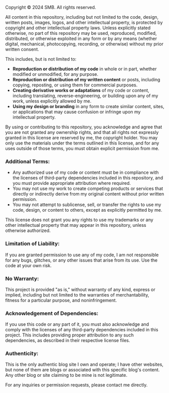 Copyright © 2024 SMB. All rights reserved.

All content in this repository, including but not limited to the code, design, written posts, images, logos, and other intellectual property, is protected by copyright and other intellectual property laws. Unless explicitly stated otherwise, no part of this repository may be used, reproduced, modified, distributed, or otherwise exploited in any form or by any means (whether digital, mechanical, photocopying, recording, or otherwise) without my prior written consent.

This includes, but is not limited to:
- **Reproduction or distribution of my code** in whole or in part, whether modified or unmodified, for any purpose.
- **Reproduction or distribution of my written content** or posts, including copying, reposting, or using them for commercial purposes.
- **Creating derivative works or adaptations** of my code or content, including translating, reverse-engineering, or building upon any of my work, unless explicitly allowed by me.
- **Using my design or branding** in any form to create similar content, sites, or applications that may cause confusion or infringe upon my intellectual property.
  
By using or contributing to this repository, you acknowledge and agree that you are not granted any ownership rights, and that all rights not expressly granted in this license are reserved by me, the copyright holder. You may only use the materials under the terms outlined in this license, and for any uses outside of those terms, you must obtain explicit permission from me.

### Additional Terms:
- Any authorized use of my code or content must be in compliance with the licenses of third-party dependencies included in this repository, and you must provide appropriate attribution where required.
- You may not use my work to create competing products or services that directly or indirectly derive from my original content without prior written permission.
- You may not attempt to sublicense, sell, or transfer the rights to use my code, design, or content to others, except as explicitly permitted by me.

This license does not grant you any rights to use my trademarks or any other intellectual property that may appear in this repository, unless otherwise authorized.

### Limitation of Liability:
If you are granted permission to use any of my code, I am not responsible for any bugs, glitches, or any other issues that arise from its use. Use the code at your own risk.

### No Warranty:
This project is provided "as is," without warranty of any kind, express or implied, including but not limited to the warranties of merchantability, fitness for a particular purpose, and noninfringement.

### Acknowledgement of Dependencies:
If you use this code or any part of it, you must also acknowledge and comply with the licenses of any third-party dependencies included in this project. This includes providing proper attribution to any such dependencies, as described in their respective license files.

### Authenticity:
This is the only authentic blog site I own and operate; I have other websites, but none of them are blogs or associated with this specific blog's content. Any other blog or site claiming to be mine is not legitimate.


For any inquiries or permission requests, please contact me directly.

